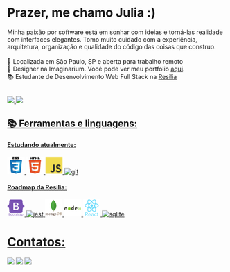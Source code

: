 # Prazer, me chamo Julia :)

Minha paixão por software está em sonhar com ideias e torná-las realidade com interfaces elegantes. Tomo muito cuidado com a experiência, arquitetura, organização e qualidade do código das coisas que construo.
<br><br>
📍 Localizada em São Paulo, SP e aberta para trabalho remoto
<br>
💼 Designer na Imaginarium. Você pode ver meu portfolio <a href="https://readymag.com/u170434072/juliapradob/">aqui</a>.
<br>
📚 Estudante de Desenvolvimento Web Full Stack na <a href="https://www.resilia.com.br/">Resilia</a>
<br><br>
<div>
  <a href="https://github.com/juliapradob">
  <img height="180em" src="https://github-readme-stats.vercel.app/api/top-langs/?username=juliapradob&layout=compact&langs_count=7&theme=dracula">
  <img height="180em" src="https://github-readme-stats.vercel.app/api?username=juliapradob&show_icons=true&theme=dracula&include_all_commits=true&count_private=true">
</div>

## 📚 Ferramentas e linguagens:
  <h4>Estudando atualmente:</h5>
    <p align="left"> 
      <img src="https://raw.githubusercontent.com/devicons/devicon/master/icons/css3/css3-original-wordmark.svg" alt="css3" width="40" height="40"> 
      <img src="https://raw.githubusercontent.com/devicons/devicon/master/icons/html5/html5-original-wordmark.svg" alt="html5" width="40" height="40"> 
      <img src="https://raw.githubusercontent.com/devicons/devicon/master/icons/javascript/javascript-original.svg" alt="javascript" width="40" height="40">
      <img src="https://git-scm.com/images/logos/downloads/Git-Icon-1788C.png" alt="git" width="40" height="40">
    </p>
  <h4>Roadmap da Resilia:</h4>
    <p align="left">
      <img src="https://raw.githubusercontent.com/devicons/devicon/master/icons/bootstrap/bootstrap-plain-wordmark.svg" alt="bootstrap" width="40" height="40">
      <img src="https://www.vectorlogo.zone/logos/jestjsio/jestjsio-icon.svg" alt="jest" width="40" height="40">
      <img src="https://raw.githubusercontent.com/devicons/devicon/master/icons/mongodb/mongodb-original-wordmark.svg" alt="mongodb" width="40" height="40">
      <img src="https://raw.githubusercontent.com/devicons/devicon/master/icons/nodejs/nodejs-original-wordmark.svg" alt="nodejs" width="40" height="40">     
      <img src="https://raw.githubusercontent.com/devicons/devicon/master/icons/react/react-original-wordmark.svg" alt="react" width="40" height="40">
      <img src="https://www.vectorlogo.zone/logos/sqlite/sqlite-icon.svg" alt="sqlite" width="40" height="40">
    </p>
  
# Contatos:
  <div>
    <a href="https://instagram.com/juliapradob" target="_blank"><img src="https://img.shields.io/badge/-Instagram-%23E4405F?style=for-the-badge&logo=instagram&logoColor=white" target="_blank"></a>
    <a href = "mailto:juliapbasile@gmail.com"><img src="https://img.shields.io/badge/Gmail-D14836?style=for-the-badge&logo=gmail&logoColor=white" target="_blank"></a>
    <a href="https://www.linkedin.com/in/juliapradob" target="_blank"><img src="https://img.shields.io/badge/-LinkedIn-%230077B5?style=for-the-badge&logo=linkedin&logoColor=white" target="_blank"></a>   
  </div>
